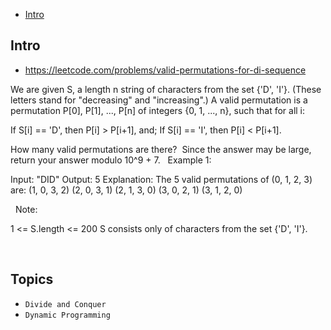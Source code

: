 - [Intro](#intro)

## Intro

- https://leetcode.com/problems/valid-permutations-for-di-sequence

We are given S, a length n string of characters from the set {'D', 'I'}. (These letters stand for "decreasing" and "increasing".)
A valid permutation is a permutation P[0], P[1], ..., P[n] of integers {0, 1, ..., n}, such that for all i:

If S[i] == 'D', then P[i] > P[i+1], and;
If S[i] == 'I', then P[i] < P[i+1].

How many valid permutations are there?  Since the answer may be large, return your answer modulo 10^9 + 7.
 
Example 1:

Input: "DID"
Output: 5
Explanation: 
The 5 valid permutations of (0, 1, 2, 3) are:
(1, 0, 3, 2)
(2, 0, 3, 1)
(2, 1, 3, 0)
(3, 0, 2, 1)
(3, 1, 2, 0)

 
Note:

1 <= S.length <= 200
S consists only of characters from the set {'D', 'I'}.


 



## Topics

- `Divide and Conquer`
- `Dynamic Programming`


